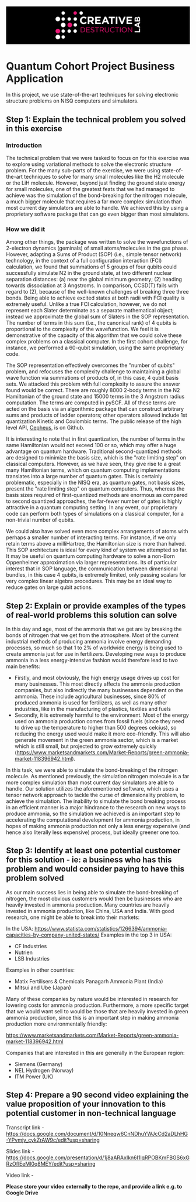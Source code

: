 ![CDL 2022 Cohort Project](../CDL_logo.jpg)
# Quantum Cohort Project Business Application

In this project, we use state-of-the-art techniques for solving electronic structure problems on NISQ computers and simulators.

## Step 1: Explain the technical problem you solved in this exercise

### Introduction

The technical problem that we were tasked to focus on for this exercise was to explore using variational methods to solve the electronic structure problem. For the many sub-parts of the exercise, we were using state-of-the-art techniques to solve for many small molecules like the H2 molecule or the LiH molecule. However, beyond just finding the ground state energy for small molecules, one of the greatest feats that we had managed to achieve was the simulation of the bond-breaking for the nitrogen molecule, a much bigger molecule that requires a far more complex simulation than most current day simulators are able to handle. We achieved this by using a proprietary software package that can go even bigger than most simulators.

### How we did it

Among other things, the package was written to solve the wavefunctions of 2-electron dynamics (geminals) of small atoms/molecules in the gas phase.  However, adapting a Sums of Product (SOP) (i.e., simple tensor network) technology, in the context of a full configuration interaction (FCI) calculation, we found that summations of 5 groups of four qubits could successfully simulate N2 in the ground state, at two different nuclear separation distances: (a) near the global minimum geometry; (2) heading towards dissociation at 3 Angstroms. In comparison, CCSD(T) fails with regard to (2), because of the well-known challenges of breaking three three bonds.  Being able to achieve excited states at both radii with FCI quality is extremely useful.  Unlike a true FCI calculation, however, we do not represent each Slater determinate as a separate mathematical object; instead we approximate the global sum of Slaters in the SOP representation.  The number of terms in this sum (i.e., the  canonical rank) of 4 qubits is proportional to the complexity of the wavefunction. We feel it is demonstrative of the capacity of this algorithm that we could solve these complex problems on a classical computer.  In the first cohort challenge, for instance, we performed a 60-qubit simulation, using the same proprietary code.

The SOP representation effectively overcomes the "number of qubits" problem, and refocuses the complexity challenge to maintaining a global wave function via summations of products of, in this case, 4 qubit basis sets. We attacked this problem with full complexity to assure the answer found would be correct.  There are roughly 8000 2-body terms in the N2 Hamiltonian of the ground state and 15000 terms in the 3 Angstrom radius computation.  The terms are computed in pySCF.  All of these terms are acted on the basis via an algorithmic package that can construct arbitrary sums and products of ladder operators; other operators allowed include 1st quantization Kinetic and Coulombic terms.  The public release of the high level API, [Cepheus](https://github.com/Quantum-Galaxies-Corporation/Cepheus), is on Github. 

It is interesting to note that in first quantization, the number of terms in the same Hamiltonian would not exceed 100 or so, which may offer a huge advantage on quantum hardware. Traditional second-quantized methods are designed to minimize the basis size, which is the "rate limiting step" on classical computers. However, as we have seen, they give rise to a great many Hamiltonian terms, which on quantum computing implementations translates into a large number of quantum gates. This is certainly problematic, especially in the NISQ era, as quantum gates, not basis sizes, present the "rate limiting step" on quantum computers.  Thus, whereas the basis sizes required of first-quantized methods are enormous as compared to second quantized approaches, the far-fewer number of gates is highly attractive in a quantum computing setting. In any event, our proprietary code can perform both types of simulations on a classical computer, for a non-trivial number of qubits.

We could also have solved even more complex arrangements of atoms with perhaps a smaller number of interacting terms.  For instance, if we only retain terms above a milliHartree, the Hamiltonian size is more than halved. This SOP architecture is ideal for every kind of system we attempted so far.  It may be useful on quantum computing hardware to solve a non-Born Oppenheimer approximation via larger representations.  Its of particular interest that in SOP language, the communication between dimensional bundles, in this case 4 qubits, is extremely limited, only passing scalars for very complex linear algebra procedures.  This may be an ideal way to reduce gates on large qubit actions.  

## Step 2: Explain or provide examples of the types of real-world problems this solution can solve

In this day and age, most of the ammonia that we get are by breaking the bonds of nitrogen that we get from the atmosphere. Most of the current industrial methods of producing ammonia involve energy demanding processes, so much so that 1 to 2% of worldwide energy is being used to create ammonia just for use in fertilizers. Developing new ways to produce ammonia in a less energy-intensive fashion would therefore lead to two main benefits:

- Firstly, and most obviously, the high energy usage drives up cost for many businesses. This most directly affects the ammonia production companies, but also indirectly the many businesses dependent on the ammonia. These include agricultural businesses, since 80% of produced ammonia is used for fertilizers, as well as many other industries, like in the manufacturing of plastics, textiles and fuels
- Secondly, it is extremely harmful to the environment. Most of the energy used on ammonia production comes from fossil fuels (since they need to drive up the temperature to higher than 500 degrees celcius), so reducing the energy used would make it more eco-friendly. This will also generate movement in the green ammonia sector, which is a market which is still small, but projected to grow extremely quickly (https://www.marketsandmarkets.com/Market-Reports/green-ammonia-market-118396942.html).

In this task, we were able to simulate the bond-breaking of the nitrogen molecule. As mentioned previously, the simulation nitrogen molecule is a far more complex simulation than most current day simulators are able to handle. Our solution utilizes the aforementioned software, which uses a tensor network approach to tackle the curse of dimensionality problem, to achieve the simulation. The inability to simulate the bond breaking process in an efficient manner is a major hindrance to the research on new ways to produce ammonia, so the simulation we achieved is an important step to accelerating the computational development for ammonia production, in hopes of making ammonia production not only a less energy expensive (and hence also literally less expensive) process, but ideally greener one too.

## Step 3: Identify at least one potential customer for this solution - ie: a business who has this problem and would consider paying to have this problem solved

As our main success lies in being able to simulate the bond-breaking of nitrogen, the most obvious customers would then be businesses who are heavily invested in ammonia production. Many countries are heavily invested in ammonia production, like China, USA and India. With good research, one might be able to break into their markets:

In the USA:
https://www.statista.com/statistics/1266394/ammonia-capacities-by-company-united-states/
Examples in the top 3 in USA: 
- CF Industries
- Nutrien
- LSB Industries

Examples in other countries:
- Matix Fertilisers & Chemicals Panagarh Ammonia Plant (India)
- Mitsui and Ube (Japan)

Many of these companies by nature would be interested in research for lowering costs for ammonia production. Furthermore, a more specific target that we would want sell to would be those that are heavily invested in green ammonia production, since this is an important step in making ammonia production more environmentally friendly:

https://www.marketsandmarkets.com/Market-Reports/green-ammonia-market-118396942.html

Companies that are interested in this are generally in the European region:
- Siemens (Germany)
- NEL Hydrogen (Norway)
- ITM Power (UK)

## Step 4: Prepare a 90 second video explaining the value proposition of your innovation to this potential customer in non-technical language

Transcript link - https://docs.google.com/document/d/10Nneqw6CnNDhuYWJcCd2aDLhHG-YPvmjv_cykZrAW9c/edit?usp=sharing

Slides link - https://docs.google.com/presentation/d/1j8aARAxIkn6I1lqRPOBKmFBGS6xGRzOflEeMl0q8MEY/edit?usp=sharing

Video link -

**Please store your video externally to the repo, and provide a link e.g. to Google Drive**
